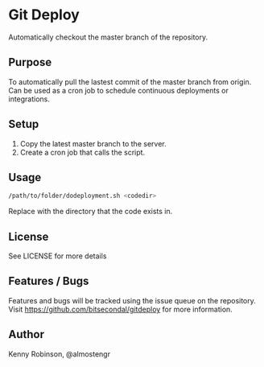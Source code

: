 # Git Deploy
Automatically checkout the master branch of the repository.

## Purpose 
To automatically pull the lastest commit of the master branch from origin. Can be used 
as a cron job to schedule continuous deployments or integrations.

## Setup 
1) Copy the latest master branch to the server. 
2) Create a cron job that calls the script.

## Usage 
```bash 
/path/to/folder/dodeployment.sh <codedir>
``` 

Replace *<codedir>* with the directory that the code exists in.

## License 
See LICENSE for more details

## Features / Bugs
Features and bugs will be tracked using the issue queue on the repository. 
Visit https://github.com/bitsecondal/gitdeploy for more information.

## Author
Kenny Robinson, @almostengr

